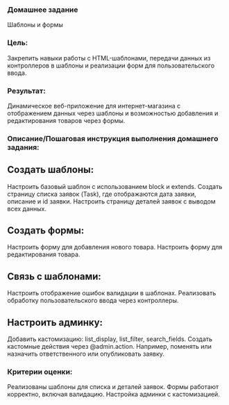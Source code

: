 ### Домашнее задание
Шаблоны и формы

### Цель:
Закрепить навыки работы с HTML-шаблонами, передачи данных из контроллеров в шаблоны и реализации форм для пользовательского ввода.

### Результат:
Динамическое веб-приложение для интернет-магазина с отображением данных через шаблоны и возможностью добавления и редактирования товаров через формы.


### Описание/Пошаговая инструкция выполнения домашнего задания:
## Создать шаблоны:
Настроить базовый шаблон с использованием block и extends.
Создать страницу списка заявок (Task), где отображаются дата заявки, описание и id заявки.
Настроить страницу деталей заявок с выводом всех данных.
## Создать формы:
Настроить форму для добавления нового товара.
Настроить форму для редактирования товара.
## Связь с шаблонами:
Настроить отображение ошибок валидации в шаблонах.
Реализовать обработку пользовательского ввода через контроллеры.
## Настроить админку:
Добавить кастомизацию: list_display, list_filter, search_fields.
Создать кастомные действия через @admin.action. Например, поменять или назначить ответственного или опубликовать заявку.

### Критерии оценки:
Реализованы шаблоны для списка и деталей заявок.
Формы работают корректно, включая валидацию.
Настройка админки с кастомизацией.